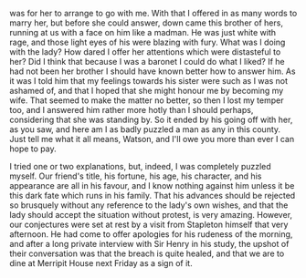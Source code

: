 was for her to arrange to go with me. With that I offered in as many
words to marry her, but before she could answer, down came this brother
of hers, running at us with a face on him like a madman. He was just
white with rage, and those light eyes of his were blazing with fury.
What was I doing with the lady? How dared I offer her attentions which
were distasteful to her? Did I think that because I was a baronet I
could do what I liked? If he had not been her brother I should have
known better how to answer him. As it was I told him that my feelings
towards his sister were such as I was not ashamed of, and that I hoped
that she might honour me by becoming my wife. That seemed to make the
matter no better, so then I lost my temper too, and I answered him
rather more hotly than I should perhaps, considering that she was
standing by. So it ended by his going off with her, as you saw, and here
am I as badly puzzled a man as any in this county. Just tell me what it
all means, Watson, and I'll owe you more than ever I can hope to pay.

I tried one or two explanations, but, indeed, I was completely puzzled
myself. Our friend's title, his fortune, his age, his character, and
his appearance are all in his favour, and I know nothing against him
unless it be this dark fate which runs in his family. That his advances
should be rejected so brusquely without any reference to the lady's own
wishes, and that the lady should accept the situation without protest,
is very amazing. However, our conjectures were set at rest by a visit
from Stapleton himself that very afternoon. He had come to offer
apologies for his rudeness of the morning, and after a long private
interview with Sir Henry in his study, the upshot of their conversation
was that the breach is quite healed, and that we are to dine at Merripit
House next Friday as a sign of it.
